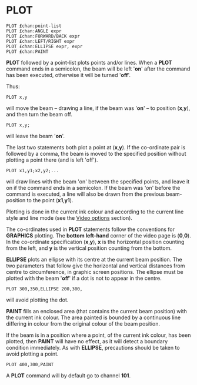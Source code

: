 # PLOT

`PLOT £chan:point-list`  
`PLOT £chan:ANGLE expr`  
`PLOT £chan:FORWARD/BACK expr`  
`PLOT £chan:LEFT/RIGHT expr`  
`PLOT £chan:ELLIPSE expr, expr`  
`PLOT £chan:PAINT`  

**PLOT** followed by a point-list plots points and/or lines. When a **PLOT** command ends in a semicolon, the beam will be left '**on**' after the command has been executed, otherwise it will be turned '**off**'.

Thus:

`PLOT x,у`

will move the beam – drawing a line, if the beam was '**on**' – to position (**x**,**y**), and then turn the beam off.

`PLOT x,y;`

will leave the beam '**on**'.

The last two statements both plot a point at (**x**,**y**). If the co-ordinate pair is followed by a comma, the beam is moved to the specified position without plotting a point there (and is left 'off').

`PLOT x1,y1;x2,y2;...`

will draw lines with the beam 'on' between the specified points, and leave it on if the command ends in a semicolon. If the beam was 'on' before the command is executed, a line will also be drawn from the previous beam-position to the point (**x1**,**y1**).

Plotting is done in the current ink colour and according to the current line style and line mode (see the [Video options](man_3-vidoptions.md) section).

The co-ordinates used in **PLOT** statements follow the conventions for **GRAPHICS** plotting. The **bottom left-hand** corner of the video page is (**0**,**0**). In the co-ordinate specification (**x**,**y**), **x** is the horizontal position counting from the left, and **у** is the vertical position counting from the bottom.

**ELLIPSE** plots an ellipse with its centre at the current beam position. The two parameters that follow give the horizontal and vertical distances from centre to circumference, in graphic screen positions. The ellipse must be plotted with the beam '**off**' if a dot is not to appear in the centre.

`PLOT 300,350,ELLIPSE 200,300,`

will avoid plotting the dot.

**PAINT** fills an enclosed area (that contains the current beam position) with the current ink colour. The area painted is bounded by a continuous line differing in colour from the original colour of the beam position.

If the beam is in a position where a point, of the current ink colour, has been plotted, then **PAINT** will have no effect, as it will detect a boundary condition immediately. As with **ELLIPSE**, precautions should be taken to avoid plotting a point.
 
`PLOT 400,300,PAINT`

A **PLOT** command will by default go to channel **101**.
